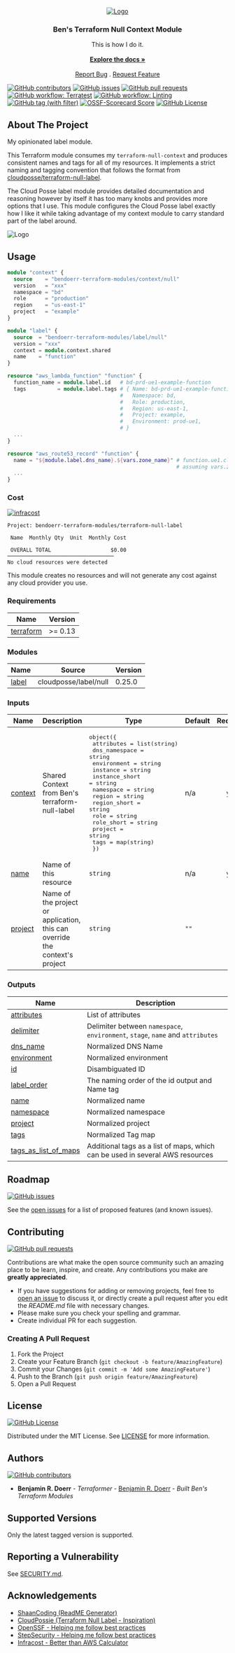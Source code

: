 <br/>
<p align="center">
  <a href="https://github.com/bendoerr-terraform-modules/terraform-null-label">
    <picture>
      <source media="(prefers-color-scheme: dark)" srcset="https://github.com/bendoerr-terraform-modules/terraform-null-label/raw/main/docs/logo-dark.png">
      <img src="https://github.com/bendoerr-terraform-modules/terraform-null-label/raw/main/docs/logo-light.png" alt="Logo">
    </picture>
  </a>

<h3 align="center">Ben's Terraform Null Context Module</h3>

  <p align="center">
    This is how I do it.
    <br/>
    <br/>
    <a href="https://github.com/bendoerr-terraform-modules/terraform-null-label"><strong>Explore the docs »</strong></a>
    <br/>
    <br/>
    <a href="https://github.com/bendoerr-terraform-modules/terraform-null-label/issues">Report Bug</a>
    .
    <a href="https://github.com/bendoerr-terraform-modules/terraform-null-label/issues">Request Feature</a>
  </p>
</p>

[<img alt="GitHub contributors" src="https://img.shields.io/github/contributors/bendoerr-terraform-modules/terraform-null-label?logo=github">](https://github.com/bendoerr-terraform-modules/terraform-null-label/graphs/contributors)
[<img alt="GitHub issues" src="https://img.shields.io/github/issues/bendoerr-terraform-modules/terraform-null-label?logo=github">](https://github.com/bendoerr-terraform-modules/terraform-null-label/issues)
[<img alt="GitHub pull requests" src="https://img.shields.io/github/issues-pr/bendoerr-terraform-modules/terraform-null-label?logo=github">](https://github.com/bendoerr-terraform-modules/terraform-null-label/pulls)
[<img alt="GitHub workflow: Terratest" src="https://img.shields.io/github/actions/workflow/status/bendoerr-terraform-modules/terraform-null-label/test.yml?logo=githubactions&label=terratest">](https://github.com/bendoerr-terraform-modules/terraform-null-label/actions/workflows/test.yml)
[<img alt="GitHub workflow: Linting" src="https://img.shields.io/github/actions/workflow/status/bendoerr-terraform-modules/terraform-null-label/lint.yml?logo=githubactions&label=linting">](https://github.com/bendoerr-terraform-modules/terraform-null-label/actions/workflows/lint.yml)
[<img alt="GitHub tag (with filter)" src="https://img.shields.io/github/v/tag/bendoerr-terraform-modules/terraform-null-label?filter=v*&label=latest%20tag&logo=terraform">](https://registry.terraform.io/modules/bendoerr-terraform-modules/label/null/latest)
[<img alt="OSSF-Scorecard Score" src="https://img.shields.io/ossf-scorecard/github.com/bendoerr-terraform-modules/terraform-null-label?logo=securityscorecard&label=ossf%20scorecard&link=https%3A%2F%2Fsecurityscorecards.dev%2Fviewer%2F%3Furi%3Dgithub.com%2Fbendoerr-terraform-modules%2Fterraform-null-label">](https://securityscorecards.dev/viewer/?uri=github.com/bendoerr-terraform-modules/terraform-null-label)
[<img alt="GitHub License" src="https://img.shields.io/github/license/bendoerr-terraform-modules/terraform-null-label?logo=opensourceinitiative">](https://github.com/bendoerr-terraform-modules/terraform-null-label/blob/main/LICENSE.txt)

## About The Project

My opinionated label module.

This Terraform module consumes my `terraform-null-context` and produces
consistent names and tags for all of my resources. It implements a strict naming
and tagging convention that follows the format from
[cloudposse/terraform-null-label](https://github.com/cloudposse/terraform-null-label).

The Cloud Posse label module provides detailed documentation and reasoning
however by itself it has too many knobs and provides more options that I use.
This module configures the Cloud Posse label exactly how I like it while taking
advantage of my context module to carry standard part of the label around.

<picture>
  <source media="(prefers-color-scheme: dark)" srcset="https://github.com/bendoerr-terraform-modules/terraform-null-label/raw/main/docs/usage-dark.png">
  <img src="https://github.com/bendoerr-terraform-modules/terraform-null-label/raw/main/docs/usage-light.png" alt="Logo">
</picture>

## Usage

```terraform
module "context" {
  source    = "bendoerr-terraform-modules/context/null"
  version   = "xxx"
  namespace = "bd"
  role      = "production"
  region    = "us-east-1"
  project   = "example"
}

module "label" {
  source  = "bendoerr-terraform-modules/label/null"
  version = "xxx"
  context = module.context.shared
  name    = "function"
}

resource "aws_lambda_function" "function" {
  function_name = module.label.id   # bd-prd-ue1-example-function
  tags          = module.label.tags # { Name: bd-prd-ue1-example-function,
                                    #   Namespace: bd,
                                    #   Role: production,
                                    #   Region: us-east-1,
                                    #   Project: example,
                                    #   Environment: prod-ue1,
                                    # }
  ...
}

resource "aws_route53_record" "function" {
  name = "${module.label.dns_name}.${vars.zone_name}" # function.ue1.cloud.bendoerr.me
                                                      # assuming vars.zone_name = cloud.bendoerr.me
  ...
}
```

### Cost

<a href="https://dashboard.infracost.io/org/bendoerr/repos/fb5edc95-efa2-4943-824c-b9e8619a668a?tab=settings"><img src="https://img.shields.io/endpoint?url=https://dashboard.api.infracost.io/shields/json/6e706676-64ba-43db-97b9-bd92f9272474/repos/fb5edc95-efa2-4943-824c-b9e8619a668a/branch/808e8b2b-0fda-4c1a-8a3c-519c8c29edb2" alt="infracost"/></a>

```text
Project: bendoerr-terraform-modules/terraform-null-label

 Name  Monthly Qty  Unit  Monthly Cost

 OVERALL TOTAL                   $0.00
──────────────────────────────────
No cloud resources were detected
```

This module creates no resources and will not generate any cost against any
cloud provider you use.

<!-- BEGIN_TF_DOCS -->
### Requirements

| Name | Version |
|------|---------|
| <a name="requirement_terraform"></a> [terraform](#requirement\_terraform) | >= 0.13 |

### Modules

| Name | Source | Version |
|------|--------|---------|
| <a name="module_label"></a> [label](#module\_label) | cloudposse/label/null | 0.25.0 |

### Inputs

| Name | Description | Type | Default | Required |
|------|-------------|------|---------|:--------:|
| <a name="input_context"></a> [context](#input\_context) | Shared Context from Ben's terraform-null-label | <pre>object({<br>    attributes     = list(string)<br>    dns_namespace  = string<br>    environment    = string<br>    instance       = string<br>    instance_short = string<br>    namespace      = string<br>    region         = string<br>    region_short   = string<br>    role           = string<br>    role_short     = string<br>    project        = string<br>    tags           = map(string)<br>  })</pre> | n/a | yes |
| <a name="input_name"></a> [name](#input\_name) | Name of this resource | `string` | n/a | yes |
| <a name="input_project"></a> [project](#input\_project) | Name of the project or application, this can override the context's project | `string` | `""` | no |

### Outputs

| Name | Description |
|------|-------------|
| <a name="output_attributes"></a> [attributes](#output\_attributes) | List of attributes |
| <a name="output_delimiter"></a> [delimiter](#output\_delimiter) | Delimiter between `namespace`, `environment`, `stage`, `name` and `attributes` |
| <a name="output_dns_name"></a> [dns\_name](#output\_dns\_name) | Normalized DNS Name |
| <a name="output_environment"></a> [environment](#output\_environment) | Normalized environment |
| <a name="output_id"></a> [id](#output\_id) | Disambiguated ID |
| <a name="output_label_order"></a> [label\_order](#output\_label\_order) | The naming order of the id output and Name tag |
| <a name="output_name"></a> [name](#output\_name) | Normalized name |
| <a name="output_namespace"></a> [namespace](#output\_namespace) | Normalized namespace |
| <a name="output_project"></a> [project](#output\_project) | Normalized project |
| <a name="output_tags"></a> [tags](#output\_tags) | Normalized Tag map |
| <a name="output_tags_as_list_of_maps"></a> [tags\_as\_list\_of\_maps](#output\_tags\_as\_list\_of\_maps) | Additional tags as a list of maps, which can be used in several AWS resources |
<!-- END_TF_DOCS -->

## Roadmap

[<img alt="GitHub issues" src="https://img.shields.io/github/issues/bendoerr-terraform-modules/terraform-null-label?logo=github">](https://github.com/bendoerr-terraform-modules/terraform-null-label/issues)

See the
[open issues](https://github.com/bendoerr-terraform-modules/terraform-null-label/issues)
for a list of proposed features (and known issues).

## Contributing

[<img alt="GitHub pull requests" src="https://img.shields.io/github/issues-pr/bendoerr-terraform-modules/terraform-null-label?logo=github">](https://github.com/bendoerr-terraform-modules/terraform-null-label/pulls)

Contributions are what make the open source community such an amazing place to
be learn, inspire, and create. Any contributions you make are **greatly
appreciated**.

- If you have suggestions for adding or removing projects, feel free to
  [open an issue](https://github.com/bendoerr-terraform-modules/terraform-null-label/issues/new)
  to discuss it, or directly create a pull request after you edit the
  _README.md_ file with necessary changes.
- Please make sure you check your spelling and grammar.
- Create individual PR for each suggestion.

### Creating A Pull Request

1. Fork the Project
2. Create your Feature Branch (`git checkout -b feature/AmazingFeature`)
3. Commit your Changes (`git commit -m 'Add some AmazingFeature'`)
4. Push to the Branch (`git push origin feature/AmazingFeature`)
5. Open a Pull Request

## License

[<img alt="GitHub License" src="https://img.shields.io/github/license/bendoerr-terraform-modules/terraform-null-label?logo=opensourceinitiative">](https://github.com/bendoerr-terraform-modules/terraform-null-label/blob/main/LICENSE.txt)

Distributed under the MIT License. See
[LICENSE](https://github.com/bendoerr-terraform-modules/terraform-null-label/blob/main/LICENSE.txt)
for more information.

## Authors

[<img alt="GitHub contributors" src="https://img.shields.io/github/contributors/bendoerr-terraform-modules/terraform-null-label?logo=github">](https://github.com/bendoerr-terraform-modules/terraform-null-label/graphs/contributors)

- **Benjamin R. Doerr** - _Terraformer_ -
  [Benjamin R. Doerr](https://github.com/bendoerr/) - _Built Ben's Terraform
  Modules_

## Supported Versions

Only the latest tagged version is supported.

## Reporting a Vulnerability

See [SECURITY.md](SECURITY.md).

## Acknowledgements

- [ShaanCoding (ReadME Generator)](https://github.com/ShaanCoding/ReadME-Generator)
- [CloudPossie (Terraform Null Label - Inspiration)](https://github.com/cloudposse/terraform-null-label)
- [OpenSSF - Helping me follow best practices](https://openssf.org/)
- [StepSecurity - Helping me follow best practices](https://app.stepsecurity.io/)
- [Infracost - Better than AWS Calculator](https://www.infracost.io/)
